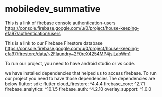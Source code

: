 # mobiledev_summative

This is a link of firebase console authentication-users
https://console.firebase.google.com/u/0/project/house-keeping-efa97/authentication/users

This is a link to our  Firebase Firestore database
https://console.firebase.google.com/u/0/project/house-keeping-efa97/firestore/data/~2Flaundry~2F0reX4254MP4jsiLabWm1

To run our project, you need to have android studio or vs code.

we have installed dependencies that helped us to access firebase. To run our project you need to have those dependencies
The dependencies are below
flutter:
    sdk: flutter 
  cloud_firestore: ^4.4.4
  firebase_core: ^2.7.1
  firebase_analytics: ^10.1.5
  firebase_auth: ^4.2.10
  overlay_support: ^1.0.0
